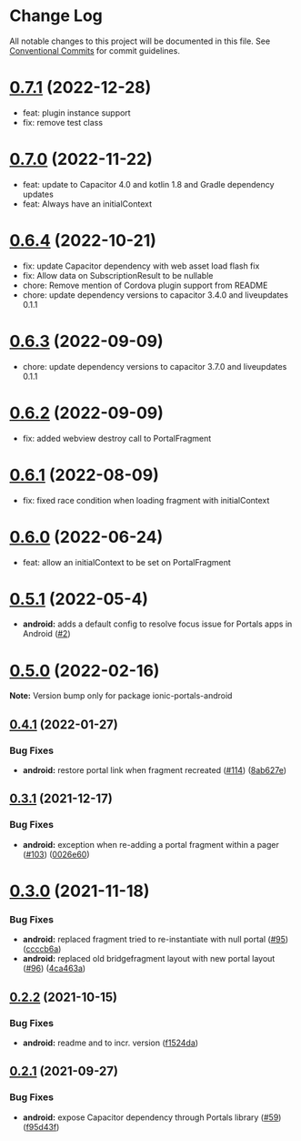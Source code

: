 # Change Log

All notable changes to this project will be documented in this file.
See [Conventional Commits](https://conventionalcommits.org) for commit guidelines.

# [0.7.1]() (2022-12-28)

* feat: plugin instance support
* fix: remove test class





# [0.7.0]() (2022-11-22)

* feat: update to Capacitor 4.0 and kotlin 1.8 and Gradle dependency updates
* feat: Always have an initialContext





# [0.6.4]() (2022-10-21)

* fix: update Capacitor dependency with web asset load flash fix
* fix: Allow data on SubscriptionResult to be nullable
* chore: Remove mention of Cordova plugin support from README
* chore: update dependency versions to capacitor 3.4.0 and liveupdates 0.1.1





# [0.6.3]() (2022-09-09)

* chore: update dependency versions to capacitor 3.7.0 and liveupdates 0.1.1






# [0.6.2]() (2022-09-09)

* fix: added webview destroy call to PortalFragment






# [0.6.1]() (2022-08-09)

* fix: fixed race condition when loading fragment with initialContext






# [0.6.0]() (2022-06-24)

* feat: allow an initialContext to be set on PortalFragment






# [0.5.1](https://github.com/ionic-team/ionic-portals/compare/0.4.2...0.5.1) (2022-05-4)

* **android:**  adds a default config to resolve focus issue for Portals apps in Android ([#2](https://github.com/ionic-team/ionic-portals-android/pull/2))






# [0.5.0](https://github.com/ionic-team/ionic-portals/compare/0.4.2...0.5.0) (2022-02-16)

**Note:** Version bump only for package ionic-portals-android





## [0.4.1](https://github.com/ionic-team/ionic-portals/compare/0.4.0...0.4.1) (2022-01-27)


### Bug Fixes

* **android:** restore portal link when fragment recreated ([#114](https://github.com/ionic-team/ionic-portals/issues/114)) ([8ab627e](https://github.com/ionic-team/ionic-portals/commit/8ab627e3ae7af079a095e9deb5a59e13ec7ceffa))





## [0.3.1](https://github.com/ionic-team/ionic-portals/compare/0.3.0...0.3.1) (2021-12-17)


### Bug Fixes

* **android:** exception when re-adding a portal fragment within a pager ([#103](https://github.com/ionic-team/ionic-portals/issues/103)) ([0026e60](https://github.com/ionic-team/ionic-portals/commit/0026e601ba6c847e463de010b21ce203389f9ce1))





# [0.3.0](https://github.com/ionic-team/ionic-portals/compare/0.3.0-pre...0.3.0) (2021-11-18)


### Bug Fixes

* **android:** replaced fragment tried to re-instantiate with null portal ([#95](https://github.com/ionic-team/ionic-portals/issues/95)) ([ccccb6a](https://github.com/ionic-team/ionic-portals/commit/ccccb6a5a7eba8f235a7674518a62add2f2c1670))
* **android:** replaced old bridgefragment layout with new portal layout ([#96](https://github.com/ionic-team/ionic-portals/issues/96)) ([4ca463a](https://github.com/ionic-team/ionic-portals/commit/4ca463ab8cfff70e783b99ac5231f339508b2265))





## [0.2.2](https://github.com/ionic-team/ionic-portals/compare/0.2.1...0.2.2) (2021-10-15)


### Bug Fixes

* **android:** readme and to incr. version ([f1524da](https://github.com/ionic-team/ionic-portals/commit/f1524dad01c9121b15cc88cfa158909e507be80c))





## [0.2.1](https://github.com/ionic-team/ionic-portals/compare/0.2.0...0.2.1) (2021-09-27)


### Bug Fixes

* **android:** expose Capacitor dependency through Portals library ([#59](https://github.com/ionic-team/ionic-portals/issues/59)) ([f95d43f](https://github.com/ionic-team/ionic-portals/commit/f95d43f337821b2aafdaba1a58fbb50c0fcc6d30))
